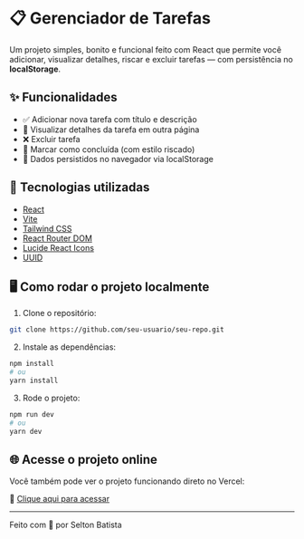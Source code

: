 
# 📋 Gerenciador de Tarefas

Um projeto simples, bonito e funcional feito com React que permite você adicionar, visualizar detalhes, riscar e excluir tarefas — com persistência no **localStorage**.

## ✨ Funcionalidades

- ✅ Adicionar nova tarefa com título e descrição
- 📌 Visualizar detalhes da tarefa em outra página
- ❌ Excluir tarefa
- 📝 Marcar como concluída (com estilo riscado)
- 💾 Dados persistidos no navegador via localStorage

## 🚀 Tecnologias utilizadas

- [React](https://reactjs.org/)
- [Vite](https://vitejs.dev/)
- [Tailwind CSS](https://tailwindcss.com/)
- [React Router DOM](https://reactrouter.com/)
- [Lucide React Icons](https://lucide.dev/)
- [UUID](https://www.npmjs.com/package/uuid)

## 🖥️ Como rodar o projeto localmente

1. Clone o repositório:

```bash
git clone https://github.com/seu-usuario/seu-repo.git
```

2. Instale as dependências:

```bash
npm install
# ou
yarn install
```

3. Rode o projeto:

```bash
npm run dev
# ou
yarn dev
```

## 🌐 Acesse o projeto online

Você também pode ver o projeto funcionando direto no Vercel:

🔗 [Clique aqui para acessar](https://gerenciador-de-tarefas-five-lilac.vercel.app/)

---

Feito com 💜 por Selton Batista
